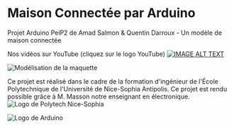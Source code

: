 # Maison Connectée par Arduino
Projet Arduino PeiP2 de Amad Salmon &amp; Quentin Darroux - Un modèle de maison connectée 

Nos vidéos sur YouTube (cliquez sur le logo YouTube)
[![IMAGE ALT TEXT](https://commons.wikimedia.org/wiki/File:YouTube_Logo_2017.svg)](https://www.youtube.com/playlist?list=PL_pTsrxIzBhlvUdXILXO25iLqdh0ZGqI4 "Video Title")

![Modélisation de la maquette](Maison-Connectee-par-Arduino/Plans/Modelisation3D-1.png)

Ce projet est réalisé dans le cadre de la formation d'ingénieur de l'École Polytechnique de l'Université de Nice-Sophia Antipolis. Ce projet est rendu possible grâce à M. Masson notre enseignant en électronique.
![Logo de Polytech Nice-Sophia](https://camo.githubusercontent.com/5c5e9e545ffa63d292d8f735534ffdcf13b69eec/687474703a2f2f66722e61636164656d69632e72752f70696374757265732f667277696b692f38302f506f6c79746563686e696365736f706869612e706e67)

![Logo de Arduino](https://camo.githubusercontent.com/a964ae937705da9490ea0881b16398dfcdd7a171/68747470733a2f2f7777772e61726475696e6f2e63632f61726475696e6f5f6c6f676f2e706e67)


